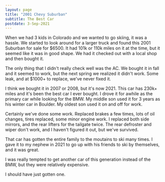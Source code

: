 ```yaml
---
layout: page
title: "2001 Chevy Suburban"
subtitle: The Best Car
postdate: 3-Sep-2021
---
```


When we had 3 kids in Colorado and we wanted to go skiing, it was a hassle. We started to look around for a larger truck and found this 2001 Suburban for sale for $6500. It had 101k or 110k miles on it at the time, but it seemed like it was in good shape. We had it checked out with a local shop and then bought it.

The only thing that I didn't really check well was the AC. We bought it in fall and it seemed to work, but the next spring we realized it didn't work. Some leak, and at $1000+ to replace, we've never fixed it.

I think we bought it in 2007 or 2008, but it's now 2021. This car has 230k+ miles and it's been the best car I ever bought. I drove it for awhile as the primary car while looking for the BMW. My middle son used it for 3 years as his winter car in Boulder. My oldest son used it on and off for work.

Certainly we've done some work. Replaced brakes a few times, lots of oil changes, tires replaced, some minor engine work. I replaced both side mirrors, and the rear lifters for the tailgate twice. The rear defroster and wiper don't work, and I haven't figured it out, but we've survived.

That car has gotten the entire family to the moutains to ski many times. I gave it to my nephew in 2021 to go up with his friends to ski by themselves, and it was great.

I was really tempted to get another car of this generation instead of the BMW, but they were relatively expensive. 

I should have just gotten one.